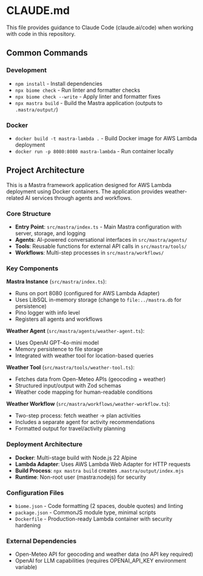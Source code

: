 # CLAUDE.md

This file provides guidance to Claude Code (claude.ai/code) when working with code in this repository.

## Common Commands

### Development
- `npm install` - Install dependencies
- `npx biome check` - Run linter and formatter checks
- `npx biome check --write` - Apply linter and formatter fixes
- `npx mastra build` - Build the Mastra application (outputs to `.mastra/output/`)

### Docker
- `docker build -t mastra-lambda .` - Build Docker image for AWS Lambda deployment
- `docker run -p 8080:8080 mastra-lambda` - Run container locally

## Project Architecture

This is a Mastra framework application designed for AWS Lambda deployment using Docker containers. The application provides weather-related AI services through agents and workflows.

### Core Structure
- **Entry Point**: `src/mastra/index.ts` - Main Mastra configuration with server, storage, and logging
- **Agents**: AI-powered conversational interfaces in `src/mastra/agents/`
- **Tools**: Reusable functions for external API calls in `src/mastra/tools/`
- **Workflows**: Multi-step processes in `src/mastra/workflows/`

### Key Components

**Mastra Instance** (`src/mastra/index.ts`):
- Runs on port 8080 (configured for AWS Lambda Adapter)
- Uses LibSQL in-memory storage (change to `file:../mastra.db` for persistence)
- Pino logger with info level
- Registers all agents and workflows

**Weather Agent** (`src/mastra/agents/weather-agent.ts`):
- Uses OpenAI GPT-4o-mini model
- Memory persistence to file storage
- Integrated with weather tool for location-based queries

**Weather Tool** (`src/mastra/tools/weather-tool.ts`):
- Fetches data from Open-Meteo APIs (geocoding + weather)
- Structured input/output with Zod schemas
- Weather code mapping for human-readable conditions

**Weather Workflow** (`src/mastra/workflows/weather-workflow.ts`):
- Two-step process: fetch weather → plan activities
- Includes a separate agent for activity recommendations
- Formatted output for travel/activity planning

### Deployment Architecture
- **Docker**: Multi-stage build with Node.js 22 Alpine
- **Lambda Adapter**: Uses AWS Lambda Web Adapter for HTTP requests
- **Build Process**: `npx mastra build` creates `.mastra/output/index.mjs`
- **Runtime**: Non-root user (mastra:nodejs) for security

### Configuration Files
- `biome.json` - Code formatting (2 spaces, double quotes) and linting
- `package.json` - CommonJS module type, minimal scripts
- `Dockerfile` - Production-ready Lambda container with security hardening

### External Dependencies
- Open-Meteo API for geocoding and weather data (no API key required)
- OpenAI for LLM capabilities (requires OPENAI_API_KEY environment variable)